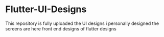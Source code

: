 # Flutter-UI-Designs
This repository is fully uploaded the UI designs i personally designed the screens are here front end designs of flutter designs
